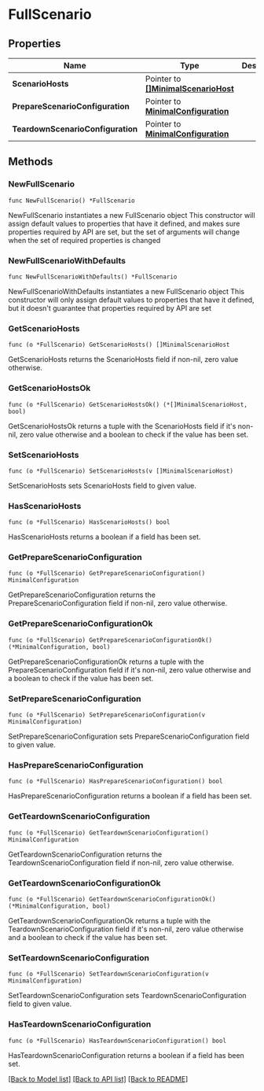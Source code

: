 # FullScenario

## Properties

Name | Type | Description | Notes
------------ | ------------- | ------------- | -------------
**ScenarioHosts** | Pointer to [**[]MinimalScenarioHost**](MinimalScenarioHost.md) |  | [optional] 
**PrepareScenarioConfiguration** | Pointer to [**MinimalConfiguration**](MinimalConfiguration.md) |  | [optional] 
**TeardownScenarioConfiguration** | Pointer to [**MinimalConfiguration**](MinimalConfiguration.md) |  | [optional] 

## Methods

### NewFullScenario

`func NewFullScenario() *FullScenario`

NewFullScenario instantiates a new FullScenario object
This constructor will assign default values to properties that have it defined,
and makes sure properties required by API are set, but the set of arguments
will change when the set of required properties is changed

### NewFullScenarioWithDefaults

`func NewFullScenarioWithDefaults() *FullScenario`

NewFullScenarioWithDefaults instantiates a new FullScenario object
This constructor will only assign default values to properties that have it defined,
but it doesn't guarantee that properties required by API are set

### GetScenarioHosts

`func (o *FullScenario) GetScenarioHosts() []MinimalScenarioHost`

GetScenarioHosts returns the ScenarioHosts field if non-nil, zero value otherwise.

### GetScenarioHostsOk

`func (o *FullScenario) GetScenarioHostsOk() (*[]MinimalScenarioHost, bool)`

GetScenarioHostsOk returns a tuple with the ScenarioHosts field if it's non-nil, zero value otherwise
and a boolean to check if the value has been set.

### SetScenarioHosts

`func (o *FullScenario) SetScenarioHosts(v []MinimalScenarioHost)`

SetScenarioHosts sets ScenarioHosts field to given value.

### HasScenarioHosts

`func (o *FullScenario) HasScenarioHosts() bool`

HasScenarioHosts returns a boolean if a field has been set.

### GetPrepareScenarioConfiguration

`func (o *FullScenario) GetPrepareScenarioConfiguration() MinimalConfiguration`

GetPrepareScenarioConfiguration returns the PrepareScenarioConfiguration field if non-nil, zero value otherwise.

### GetPrepareScenarioConfigurationOk

`func (o *FullScenario) GetPrepareScenarioConfigurationOk() (*MinimalConfiguration, bool)`

GetPrepareScenarioConfigurationOk returns a tuple with the PrepareScenarioConfiguration field if it's non-nil, zero value otherwise
and a boolean to check if the value has been set.

### SetPrepareScenarioConfiguration

`func (o *FullScenario) SetPrepareScenarioConfiguration(v MinimalConfiguration)`

SetPrepareScenarioConfiguration sets PrepareScenarioConfiguration field to given value.

### HasPrepareScenarioConfiguration

`func (o *FullScenario) HasPrepareScenarioConfiguration() bool`

HasPrepareScenarioConfiguration returns a boolean if a field has been set.

### GetTeardownScenarioConfiguration

`func (o *FullScenario) GetTeardownScenarioConfiguration() MinimalConfiguration`

GetTeardownScenarioConfiguration returns the TeardownScenarioConfiguration field if non-nil, zero value otherwise.

### GetTeardownScenarioConfigurationOk

`func (o *FullScenario) GetTeardownScenarioConfigurationOk() (*MinimalConfiguration, bool)`

GetTeardownScenarioConfigurationOk returns a tuple with the TeardownScenarioConfiguration field if it's non-nil, zero value otherwise
and a boolean to check if the value has been set.

### SetTeardownScenarioConfiguration

`func (o *FullScenario) SetTeardownScenarioConfiguration(v MinimalConfiguration)`

SetTeardownScenarioConfiguration sets TeardownScenarioConfiguration field to given value.

### HasTeardownScenarioConfiguration

`func (o *FullScenario) HasTeardownScenarioConfiguration() bool`

HasTeardownScenarioConfiguration returns a boolean if a field has been set.


[[Back to Model list]](../README.md#documentation-for-models) [[Back to API list]](../README.md#documentation-for-api-endpoints) [[Back to README]](../README.md)


